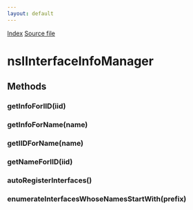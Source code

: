```yaml
---
layout: default
---
```

<div id='links'><a href="../index.html">Index</a>
<a href="http://dxr.mozilla.org/mozilla-central/source/xpcom/reflect/xptinfo/nsIInterfaceInfoManager.idl">Source file</a>
</div>

# nsIInterfaceInfoManager #

## Methods ##

### getInfoForIID(iid) ###

### getInfoForName(name) ###

### getIIDForName(name) ###

### getNameForIID(iid) ###

### autoRegisterInterfaces() ###

### enumerateInterfacesWhoseNamesStartWith(prefix) ###
